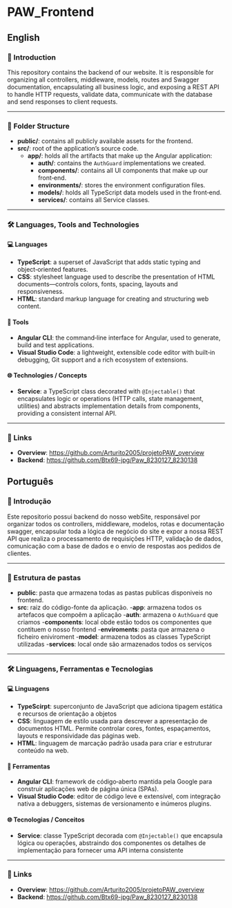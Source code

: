 # PAW_Frontend

## English

### 📌 Introduction
This repository contains the backend of our website. It is responsible for organizing all controllers, middleware, models, routes and Swagger documentation, encapsulating all business logic, and exposing a REST API to handle HTTP requests, validate data, communicate with the database and send responses to client requests.

---

### 📁 Folder Structure

- **public/**: contains all publicly available assets for the frontend.  
- **src/**: root of the application’s source code.  
  - **app/**: holds all the artifacts that make up the Angular application:  
    - **auth/**: contains the `AuthGuard` implementations we created.  
    - **components/**: contains all UI components that make up our front‑end.  
    - **environments/**: stores the environment configuration files.  
    - **models/**: holds all TypeScript data models used in the front‑end.  
    - **services/**: contains all Service classes.  

---

### 🛠️ Languages, Tools and Technologies

#### 💻 Languages
- **TypeScript**: a superset of JavaScript that adds static typing and object‑oriented features.  
- **CSS**: stylesheet language used to describe the presentation of HTML documents—controls colors, fonts, spacing, layouts and responsiveness.  
- **HTML**: standard markup language for creating and structuring web content.  

#### 🧰 Tools
- **Angular CLI**: the command‑line interface for Angular, used to generate, build and test applications.  
- **Visual Studio Code**: a lightweight, extensible code editor with built‑in debugging, Git support and a rich ecosystem of extensions.  

#### 🌐 Technologies / Concepts
- **Service**: a TypeScript class decorated with `@Injectable()` that encapsulates logic or operations (HTTP calls, state management, utilities) and abstracts implementation details from components, providing a consistent internal API.

---

### 🔗 Links
- **Overview**: https://github.com/Arturito2005/projetoPAW_overview
- **Backend**: https://github.com/Btx69-jpg/Paw_8230127_8230138

## Português

### 📌 Introdução
Este repositorio possui backend do nosso webSite, responsável por organizar todos os controllers, middleware, modelos, rotas e documentação swagger, encapsular toda a lógica de negócio do site e expor a nossa REST API que realiza o processamento de requisições HTTP, validação de dados, comunicação com a base de dados e o envio de respostas aos pedidos de clientes.

---
### 📁 Estrutura de pastas

- **public**: pasta que armazena todas as pastas publicas disponiveis no frontend.
- **src**: raiz do código-fonte da aplicação.
 -**app**: armazena todos os artefacos que compoêm a aplicação
  -**auth**: armazena o `AuthGuard` que criamos
  -**components**: local obde estão todos os componentes que contituem o nosso frontend
  -**enviroments**: pasta que armazena o ficheiro eniviroment
  -**model**:  armazena todos as classes TypeScript utilizadas
  -**services**: local onde são armazenados todos os serviços  

---
### 🛠️ Linguagens, Ferramentas e Tecnologias
#### 💻 Linguagens
- **TypeScirpt**: superconjunto de JavaScript que adiciona tipagem estática e recursos de orientação a objetos
- **CSS**: linguagem de estilo usada para descrever a apresentação de documentos HTML. Permite controlar cores, fontes, espaçamentos, layouts e responsividade das páginas web.
- **HTML**: linguagem de marcação padrão usada para criar e estruturar conteúdo na web.  

#### 🧰 Ferramentas
- **Angular CLI**: framework de código‑aberto mantida pela Google para construir aplicações web de página única (SPAs). 
- **Visual Studio Code**: editor de código leve e extensível, com integração nativa a debuggers, sistemas de versionamento e inúmeros plugins.

#### 🌐 Tecnologias / Conceitos
- **Service**: classe TypeScript decorada com `@Injectable()` que encapsula lógica ou operações, abstraindo dos componentes os detalhes de implementação para fornecer uma API interna consistente
---

### 🔗 Links
- **Overview**: https://github.com/Arturito2005/projetoPAW_overview
- **Backend**: https://github.com/Btx69-jpg/Paw_8230127_8230138

